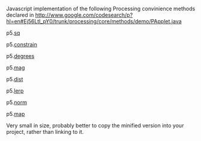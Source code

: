 Javascript implementation of the following Processing convinience methods declared in http://www.google.com/codesearch/p?hl=en#Ej56LtI_pY0/trunk/processing/core/methods/demo/PApplet.java

p5.[sq](http://processing.org/reference/sq_.html)

p5.[constrain](http://processing.org/reference/constrain_.html)

p5.[degrees](http://processing.org/reference/degrees_.html)

p5.[mag](http://processing.org/reference/mag_.html)

p5.[dist](http://processing.org/reference/dist_.html)

p5.[lerp](http://processing.org/reference/lerp_.html)

p5.[norm](http://processing.org/reference/norm_.html)

p5.[map](http://processing.org/reference/map_.html)

Very small in size, probably better to copy the minified version into your project, rather than linking to it.

